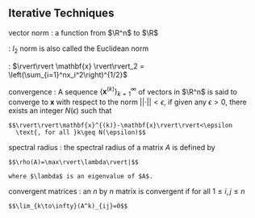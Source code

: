 
## Iterative Techniques

vector norm 
:   a function from $\R^n$ to $\R$

:   $l_2$ norm is also called the Euclidean norm

:   $\rvert\rvert \mathbf{x} \rvert\rvert_2 = \left(\sum_{i=1}^nx_i^2\right)^{1/2}$

convergence
:   A sequence $\left\{\mathbf{x}^{(k)}\right\}_{k=1}^\infty$ of vectors in $\R^n$ is said to converge to $\mathbf{x}$ with respect to the norm $\rvert\rvert \cdot \rvert\rvert<\epsilon$, if given any $\epsilon>0$, there exists an integer $N(\epsilon)$ such that 

    $$\rvert\rvert\mathbf{x}^{(k)}-\mathbf{x}\rvert\rvert<\epsilon
      \text{, for all }k\geq N(\epsilon)$$

spectral radius
:   the spectral radius of a matrix $A$ is defined by 

    $$\rho(A)=\max\rvert\lambda\rvert|$$

    where $\lambda$ is an eigenvalue of $A$.

convergent matrices
:   an $n$ by $n$ matrix is convergent if for all $1\leq i,j \leq n$ 

    $$\lim_{k\to\infty}(A^k)_{ij}=0$$



```python

```
